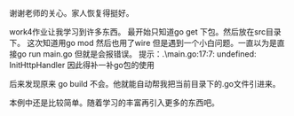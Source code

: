 谢谢老师的关心。家人恢复得挺好。

work4作业让我学习到许多东西。
最开始只知道go get 下包。然后放在src目录下。
这次知道用go mod 
然后也用了wire 但是遇到一个小白问题。一直以为是直接go run main.go 但就是会报错误。
提示：.\main.go:17:7: undefined: InitHttpHandler
因此得补一补go包的使用

后来发现原来 go build 不会。他就能自动帮我把当前目录下的.go文件引进来。 

本例中还是比较简单。随着学习的丰富再引入更多的东西吧。
